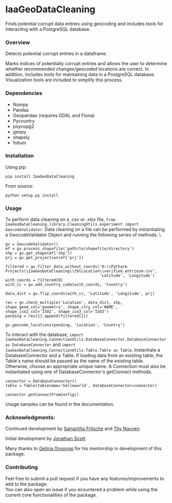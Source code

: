 # IaaGeoDataCleaning
Finds potential corrupt data entries using geocoding and includes tools for interacting with a PostgreSQL
database.

### Overview
Detects potential corrupt entries in a dataframe.

Marks indices of potentially corrupt entries and allows the user to determine whether recommended changes/geocoded locations are correct.
 In addition, includes tools for maintaining data in a PostgreSQL database. Visualization tools are included to simplify this process.

### Dependencies

* Numpy
* Pandas
* Geopandas (requires GDAL and Fiona)
* Pycountry
* psycopg2
* geopy
* shapely
* folium

### Installation

Using pip:
```
pip install IaaGeoDataCleaning
```

From source:
```
python setup.py install
```
### Usage
To perform data cleaning on a .csv or .xlsx file, ```from IaaGeoDataCleaning.library.CleaningUtils.experiment import GeocodeValidator```.
Data cleaning on a file can be performed by instantiating a GeocodeValidator Object and running the following series of methods. \

```
gv = GeocodeValidator()
mf = gv.process_shapefile('path/to/shapefile/directory')
shp = gv.get_shape(mf['shp'])
prj = gv.get_projection(mf['prj'])

filtered = gv.filter_data_without_coords('D:\\PyCharm Projects\\IaaGeoDataCleaning\\tblLocation\\verified_entriesm.csv',
                                         'Latitude', 'Longitude')
with_coords = filtered[0]
with_cc = gv.add_country_code(with_coords, 'Country')

data_dict = gv.flip_coords(with_cc, 'Latitude', 'Longitude', prj)

res = gv.check_multiple('Location', data_dict, shp, shape_geom_col='geometry', shape_ctry_col='NAME', shape_iso2_col='ISO2', shape_iso3_col='ISO3')
pending = res[1].append(filtered[1])

gv.geocode_locations(pending, 'Location', 'Country')
```

To interact with the database, ```import IaaGeoDataCleaning.ConnectionUtils.DatabaseConnector.DatabaseConnector as DatabaseConnector``` and ```import IaaGeoDataCleaning.ConnectionUtils.Table.Table as Table```. Instantiate a DatabaseConnector and a Table. If loading data from an existing table, the Table's
name should be passed as the name of the existing table. Otherwise, choose an appropriate unique name. A Connection must also be instantiated using one of 
DatabaseConnector's getConnect methods.

```
connector = DatabaseConnector()
table = Table(tablename='helloworld', databaseConnector=connector)

connector.getConnectFromConfig()
```

Usage samples can be found in the documentation.

### Acknowledgments:

Continued development by [Samantha Fritsche](https://github.com/Sammy-F) and [Thy Nguyen](https://github.com/thytng).

Initial development by  [Jonathan Scott](https://github.com/lionely/).

Many thanks to [Getiria Onsongo](https://github.com/getiria-onsongo/) for his mentorship in development of this package.

### Contributing

Feel free to submit a pull request if you have any features/improvements to add to the package. \
You can also open an issue if you ecountered a problem while using the current core functionalities of the package.

